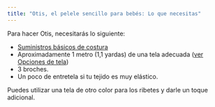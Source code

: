 ```yaml
---
title: "Otis, el pelele sencillo para bebés: Lo que necesitas"
---
```


Para hacer Otis, necesitarás lo siguiente:

- [Suministros básicos de costura](/docs/sewing/basic-sewing-supplies)
- Aproximadamente 1 metro (1,1 yardas) de una tela adecuada ([ver Opciones de tela](/docs/designs/otis/fabric/))
- 3 broches.
- Un poco de entretela si tu tejido es muy elástico.

<Note>

Puedes utilizar una tela de otro color para los ribetes y darle un toque adicional.

</Note>
